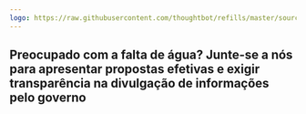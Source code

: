 ```yaml
---
logo: https://raw.githubusercontent.com/thoughtbot/refills/master/source/images/placeholder_logo_1.png
---
```


## Preocupado com a falta de água? Junte-se a nós para apresentar propostas efetivas e exigir transparência na divulgação de informações pelo governo

